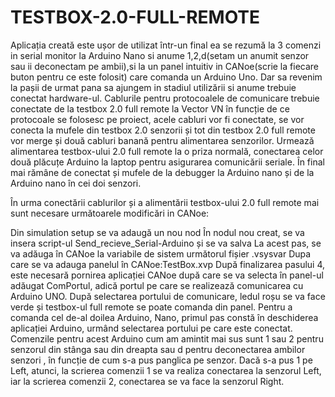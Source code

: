 # TESTBOX-2.0-FULL-REMOTE
Aplicația creată este ușor de utilizat într-un final ea se rezumă la 3 comenzi in serial monitor la Arduino Nano si anume 1,2,d(setam un anumit senzor sau ii deconectam pe ambii),si la un panel intuitiv in CANoe(scrie la fiecare buton pentru ce este folosit) care comanda un Arduino Uno.
Dar sa revenim la pașii de urmat pana sa ajungem in stadiul utilizării si anume trebuie conectat hardware-ul. 
Cablurile pentru protocoalele de comunicare trebuie conectate de la testbox 2.0 full remote la Vector VN în funcție de ce protocoale se folosesc pe proiect, acele cabluri vor fi conectate, 
se vor conecta la mufele din testbox 2.0 senzorii și tot din testbox 2.0 full remote vor merge și două cabluri banană pentru alimentarea senzorilor.
Urmează alimentarea testbox-ului 2.0 full remote la o priza normală, conectarea celor două plăcuțe Arduino la laptop pentru asigurarea comunicării seriale.
În final mai rămâne de conectat și mufele de la debugger la Arduino nano și de la Arduino nano în cei doi senzori.

În urma conectării cablurilor și a alimentării testbox-ului 2.0 full remote mai sunt necesare următoarele modificări in CANoe:

Din simulation setup se va adaugă un nou nod
În nodul nou creat, se va insera script-ul Send_recieve_Serial-Arduino și se va salva
La acest pas, se va adăuga în CANoe la variabile de sistem următorul fișier .vsysvar
Dupa care se va adauga panelul în CANoe:TestBox.xvp
După finalizarea pasului 4, este necesară pornirea aplicației CANoe după care se va selecta în panel-ul adăugat ComPortul, adică portul pe care se realizează comunicarea cu Arduino UNO. 
După selectarea portului de comunicare, ledul roșu se va face verde și testbox-ul full remote se poate comanda din panel. Pentru a comanda cel de-al doilea Arduino, Nano, primul pas constă în deschiderea aplicației Arduino, urmând selectarea portului pe care este conectat.
Comenzile pentru acest Arduino cum am amintit mai sus sunt 1 sau 2 pentru senzorul din stânga sau din dreapta sau d pentru deconectarea ambilor senzori , în funcție de cum s-a pus panglica pe senzor. 
Dacă s-a pus 1 pe Left, atunci, la scrierea comenzii 1 se va realiza conectarea la senzorul Left, iar la scrierea comenzii 2, conectarea se va face la senzorul Right.

